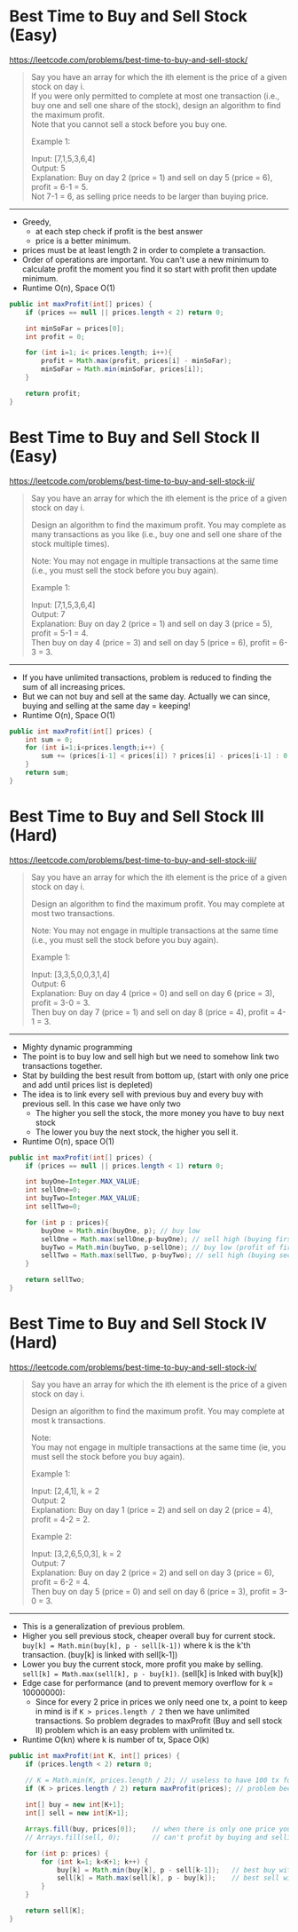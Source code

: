 # Best Time to Buy and Sell Stock (Easy)
https://leetcode.com/problems/best-time-to-buy-and-sell-stock/

> Say you have an array for which the ith element is the price of a given stock on day i.  
> If you were only permitted to complete at most one transaction (i.e., buy one and sell one share of the stock), design an algorithm to find the maximum profit.  
> Note that you cannot sell a stock before you buy one.  
> 
> Example 1:
> 
> Input: [7,1,5,3,6,4]  
> Output: 5  
> Explanation: Buy on day 2 (price = 1) and sell on day 5 (price = 6), profit = 6-1 = 5.  
> Not 7-1 = 6, as selling price needs to be larger than buying price.
---
* Greedy, 
  * at each step check if profit is the best answer
  * price is a better minimum.
* prices must be at least length 2 in order to complete a transaction.
* Order of operations are important. You can't use a new minimum to calculate profit the moment you find it so start with profit then update minimum.
* Runtime O(n), Space O(1)

```java
public int maxProfit(int[] prices) {
    if (prices == null || prices.length < 2) return 0;

    int minSoFar = prices[0];
    int profit = 0;

    for (int i=1; i< prices.length; i++){
        profit = Math.max(profit, prices[i] - minSoFar);
        minSoFar = Math.min(minSoFar, prices[i]);
    }

    return profit;
}
```
# Best Time to Buy and Sell Stock II (Easy)
https://leetcode.com/problems/best-time-to-buy-and-sell-stock-ii/

> Say you have an array for which the ith element is the price of a given stock on day i.  
>
> Design an algorithm to find the maximum profit. You may complete as many transactions as you like (i.e., buy one and sell one share of the stock multiple times).  
>
> Note: You may not engage in multiple transactions at the same time (i.e., you must sell the stock before you buy again).  
>
> Example 1:  
>
> Input: [7,1,5,3,6,4]  
> Output: 7  
> Explanation: Buy on day 2 (price = 1) and sell on day 3 (price = 5), profit = 5-1 = 4.  
> Then buy on day 4 (price = 3) and sell on day 5 (price = 6), profit = 6-3 = 3.  
---
* If you have unlimited transactions, problem is reduced to finding the sum of all increasing prices.
* But we can not buy and sell at the same day. Actually we can since, buying and selling at the same day = keeping!
* Runtime O(n), Space O(1)

```java
public int maxProfit(int[] prices) {
    int sum = 0;
    for (int i=1;i<prices.length;i++) {
        sum += (prices[i-1] < prices[i]) ? prices[i] - prices[i-1] : 0; 
    }
    return sum;
}
```

# Best Time to Buy and Sell Stock III (Hard)
https://leetcode.com/problems/best-time-to-buy-and-sell-stock-iii/

> Say you have an array for which the ith element is the price of a given stock on day i.  
>
> Design an algorithm to find the maximum profit. You may complete at most two transactions.  
>
> Note: You may not engage in multiple transactions at the same time (i.e., you must sell the stock before you buy again).  
>
> Example 1:  
>
> Input: [3,3,5,0,0,3,1,4]  
> Output: 6  
> Explanation: Buy on day 4 (price = 0) and sell on day 6 (price = 3), profit = 3-0 = 3.  
> Then buy on day 7 (price = 1) and sell on day 8 (price = 4), profit = 4-1 = 3.  
---
* Mighty dynamic programming
* The point is to buy low and sell high but we need to somehow link two transactions together.
* Stat by building the best result from bottom up, (start with only one price and add until prices list is depleted)
* The idea is to link every sell with previous buy and every buy with previous sell. In this case we have only two
  * The higher you sell the stock, the more money you have to buy next stock
  * The lower you buy the next stock, the higher you sell it.
* Runtime O(n), space O(1)

```java
public int maxProfit(int[] prices) {
    if (prices == null || prices.length < 1) return 0;

    int buyOne=Integer.MAX_VALUE;
    int sellOne=0;
    int buyTwo=Integer.MAX_VALUE;
    int sellTwo=0;

    for (int p : prices){
        buyOne = Math.min(buyOne, p); // buy low
        sellOne = Math.max(sellOne,p-buyOne); // sell high (buying first stock cheaper helps)
        buyTwo = Math.min(buyTwo, p-sellOne); // buy low (profit of first stock helps)
        sellTwo = Math.max(sellTwo, p-buyTwo); // sell high (buying second stock cheaper helps)
    }

    return sellTwo;
}
```

# Best Time to Buy and Sell Stock IV (Hard)
https://leetcode.com/problems/best-time-to-buy-and-sell-stock-iv/

> Say you have an array for which the ith element is the price of a given stock on day i.  
> 
> Design an algorithm to find the maximum profit. You may complete at most k transactions.  
> 
> Note:  
> You may not engage in multiple transactions at the same time (ie, you must sell the stock before you buy again).  
> 
> Example 1:  
> 
> Input: [2,4,1], k = 2  
> Output: 2  
> Explanation: Buy on day 1 (price = 2) and sell on day 2 (price = 4), profit = 4-2 = 2.  
>
> Example 2:  
>
> Input: [3,2,6,5,0,3], k = 2  
> Output: 7  
> Explanation: Buy on day 2 (price = 2) and sell on day 3 (price = 6), profit = 6-2 = 4.  
> Then buy on day 5 (price = 0) and sell on day 6 (price = 3), profit = 3-0 = 3.  
---

* This is a generalization of previous problem.
* Higher you sell previous stock, cheaper overall buy for current stock. `buy[k] = Math.min(buy[k], p - sell[k-1])` where k is the k'th transaction. (buy[k] is linked with sell[k-1])
* Lower you buy the current stock, more profit you make by selling. `sell[k] = Math.max(sell[k], p - buy[k])`. (sell[k] is lnked with buy[k])
* Edge case for performance (and to prevent memory overflow for k = 10000000): 
  * Since for every 2 price in prices we only need one tx, a point to keep in mind is if `K > prices.length / 2` then we have unlimited transactions. So problem degrades to maxProfit (Buy and sell stock II) problem which is an easy problem with unlimited tx.
* Runtime O(kn) where k is number of tx, Space O(k)

```java
public int maxProfit(int K, int[] prices) {
    if (prices.length < 2) return 0;

    // K = Math.min(K, prices.length / 2); // useless to have 100 tx for say 5 prices. 
    if (K > prices.length / 2) return maxProfit(prices); // problem becomes maxProfit (unlimited Transactions)
    
    int[] buy = new int[K+1];
    int[] sell = new int[K+1];

    Arrays.fill(buy, prices[0]);    // when there is only one price you can buy
    // Arrays.fill(sell, 0);        // can't profit by buying and selling all at same price

    for (int p: prices) {
        for (int k=1; k<K+1; k++) {
            buy[k] = Math.min(buy[k], p - sell[k-1]);   // best buy with k'th tx (selling k-1'th tx high helps lowering cost)
            sell[k] = Math.max(sell[k], p - buy[k]);    // best sell with k'th tx (buying k'th tx low helps maxing profit)
        }
    }

    return sell[K];
}
```
